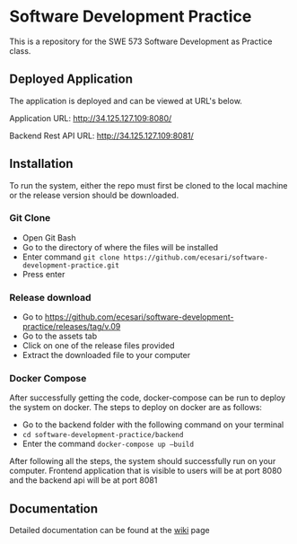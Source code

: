 # Software Development Practice
This is a repository for the SWE 573 Software Development as Practice class.

## Deployed Application
The application is deployed and can be viewed at URL's below.

Application URL: http://34.125.127.109:8080/

Backend Rest API URL: http://34.125.127.109:8081/

## Installation
To run the system, either the repo must first be cloned to the local machine or the release version should be downloaded. 

### Git Clone
* Open Git Bash
* Go to the directory of where the files will be installed
* Enter command  `git clone https://github.com/ecesari/software-development-practice.git`
* Press enter

### Release download
* Go to https://github.com/ecesari/software-development-practice/releases/tag/v.09
* Go to the assets tab
* Click on one of the release files provided
* Extract the downloaded file to your computer

### Docker Compose 
After successfully getting the code, docker-compose can be run to deploy the system on docker. The steps to deploy on docker are as follows:
* Go to the backend folder with the following command on your terminal
*  `cd software-development-practice/backend`
* Enter the command `docker-compose up –build`

After following all the steps, the system should successfully run on your computer. Frontend application that is visible to users will be at port 8080 and the backend api will be at port 8081 

## Documentation
Detailed documentation can be found at the [wiki](https://github.com/ecesari/software-development-practice/wiki)
 page
